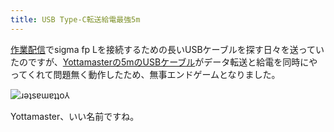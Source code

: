 ```yaml
---
title: USB Type-C転送給電最強5m
---
```

[作業配信](https://www.youtube.com/c/r7kamura)でsigma fp Lを接続するための長いUSBケーブルを探す日々を送っていたのですが、[Yottamasterの5mのUSBケーブル](https://www.amazon.co.jp/dp/B09Y1BY75P)がデータ転送と給電を同時にやってくれて問題無く動作したため、無事エンドゲームとなりました。

![](https://lh6.googleusercontent.com/3bjK3VvJZDqeyHhta8Rvu1wcpaBHxHi93itmXf2bypBHXYwCFpoQ84GrlGOk09mlVq5RHW5u_GhLjDb0R_4HKm6lJ_O2Z8oKIuu6dmPEnNousfYpxi-TPqG8rBuWpRbQKp9ksdP_UyzDze1x-lQ "ɹǝʇsɐɯɐʇʇo⅄")

Yottamaster、いい名前ですね。
